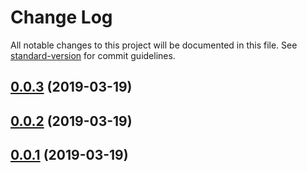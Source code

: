 # Change Log

All notable changes to this project will be documented in this file. See [standard-version](https://github.com/conventional-changelog/standard-version) for commit guidelines.

## [0.0.3](https://github.com/cheese-git/ra-data-leancloud/compare/v0.0.2...v0.0.3) (2019-03-19)



## [0.0.2](https://github.com/cheese-git/ra-data-leancloud/compare/v0.0.1...v0.0.2) (2019-03-19)



## [0.0.1](https://github.com/cheese-git/ra-data-leancloud/compare/v0.0.0...v0.0.1) (2019-03-19)
